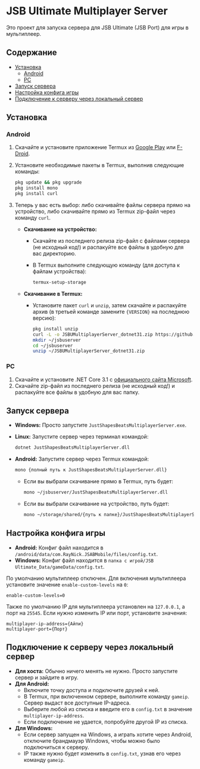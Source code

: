 # JSB Ultimate Multiplayer Server

Это проект для запуска сервера для JSB Ultimate (JSB Port) для игры в мультиплеер.

## Содержание

- [Установка](#установка)
  - [Android](#android)
  - [PC](#pc)
- [Запуск сервера](#запуск-сервера)
- [Настройка конфига игры](#настройка-конфига-игры)
- [Подключение к серверу через локальный сервер](#подключение-к-серверу-через-локальный-сервер)

## Установка

### Android

1. Скачайте и установите приложение Termux из [Google Play](https://play.google.com/store/apps/details?id=com.termux) или [F-Droid](https://f-droid.org/packages/com.termux/).
2. Установите необходимые пакеты в Termux, выполнив следующие команды:

   ```bash
   pkg update && pkg upgrade
   pkg install mono
   pkg install curl
   ```

3. Теперь у вас есть выбор: либо скачивайте файлы сервера прямо на устройство, либо скачивайте прямо из Termux zip-файл через команду `curl`.

   - **Скачивание на устройство:**
     - Скачайте из последнего релиза zip-файл с файлами сервера (не исходный код!) и распакуйте все файлы в удобную для вас директорию.
     - В Termux выполните следующую команду (для доступа к файлам устройства):

       ```bash
       termux-setup-storage
       ```

   - **Скачивание в Termux:**
     - Установите пакет `curl` и `unzip`, затем скачайте и распакуйте архив (в третьей команде замените `{VERSION}` на последнюю версию):

       ```bash
       pkg install unzip
       curl -L -o JSBUMultiplayerServer_dotnet31.zip https://github.com/SedTriHEX/JSBUMultiplayerServer/releases/download/{VERSION}/JSBUMultiplayerServer_dotnet31.zip
       mkdir ~/jsbuserver
       cd ~/jsbuserver
       unzip ~/JSBUMultiplayerServer_dotnet31.zip
       ```

### PC

1. Скачайте и установите .NET Core 3.1 с [официального сайта Microsoft](https://dotnet.microsoft.com/en-us/download/dotnet/3.1).
2. Скачайте zip-файл из последнего релиза (не исходный код!) и распакуйте все файлы в удобную для вас папку.

## Запуск сервера

- **Windows:** Просто запустите `JustShapesBeatsMultiplayerServer.exe`.
- **Linux:** Запустите сервер через терминал командой:

  ```bash
  dotnet JustShapesBeatsMultiplayerServer.dll
  ```

- **Android:** Запустите сервер через Termux командой:

  ```bash
  mono {полный путь к JustShapesBeatsMultiplayerServer.dll}
  ```

  - Если вы выбрали скачивание прямо в Termux, путь будет:

    ```bash
    mono ~/jsbuserver/JustShapesBeatsMultiplayerServer.dll
    ```

  - Если вы выбрали скачивание на устройство, путь будет:

    ```bash
    mono ~/storage/shared/{путь к папке}/JustShapesBeatsMultiplayerServer.dll
    ```

## Настройка конфига игры

- **Android:** Конфиг файл находится в `/android/data/com.RayNick.JSABMobile/files/config.txt`.
- **Windows:** Конфиг файл находится в `папка с игрой/JSB Ultimate_Data/gameData/config.txt`.

По умолчанию мультиплеер отключен. Для включения мультиплеера установите значение `enable-custom-levels` на `0`:

```plaintext
enable-custom-levels=0
```

Также по умолчанию IP для мультиплеера установлен на `127.0.0.1`, а порт на `25545`. Если нужно изменить IP или порт, установите значения:

```plaintext
multiplayer-ip-address={Айпи}
multiplayer-port={Порт}
```

## Подключение к серверу через локальный сервер

- **Для хоста:** Обычно ничего менять не нужно. Просто запустите сервер и зайдите в игру.
- **Для Android:**
  - Включите точку доступа и подключите друзей к ней.
  - В Termux, при включенном сервере, выполните команду `gameip`. Сервер выдаст все доступные IP-адреса.
  - Выберите любой из списка и введите его в `config.txt` в значение `multiplayer-ip-address`.
  - Если подключение не удается, попробуйте другой IP из списка.
- **Для Windows:**
  - Если сервер запущен на Windows, а играть хотите через Android, отключите брандмауэр Windows, чтобы можно было подключиться к серверу.
  - IP также нужно будет изменить в `config.txt`, узнав его через команду `gameip`.
